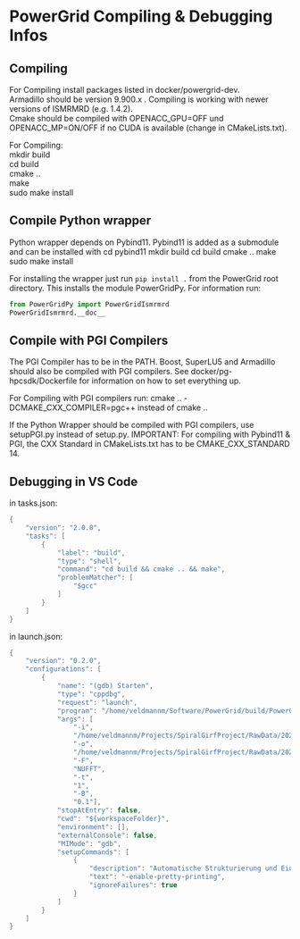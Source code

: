 # PowerGrid Compiling & Debugging Infos

## Compiling

For Compiling install packages listed in docker/powergrid-dev.  
Armadillo should be version 9.900.x .
Compiling is working with newer versions of ISMRMRD (e.g. 1.4.2).  
Cmake should be compiled with OPENACC_GPU=OFF und OPENACC_MP=ON/OFF if no CUDA is available (change in CMakeLists.txt).  

For Compiling:  
mkdir build  
cd build  
cmake ..  
make  
sudo make install  

## Compile Python wrapper

Python wrapper depends on Pybind11. Pybind11 is added as a submodule and can be installed with
cd pybind11
mkdir build
cd build
cmake ..
make
sudo make install

For installing the wrapper just run `pip install .` from the PowerGrid root directory. This installs the module PowerGridPy.
For information run:

```python
from PowerGridPy import PowerGridIsmrmrd
PowerGridIsmrmrd.__doc__
```

## Compile with PGI Compilers

The PGI Compiler has to be in the PATH. Boost, SuperLU5 and Armadillo should also be compiled with PGI compilers.
See docker/pg-hpcsdk/Dockerfile for information on how to set everything up.

For Compiling with PGI compilers run:
cmake .. -DCMAKE_CXX_COMPILER=pgc++ instead of cmake ..

If the Python Wrapper should be compiled with PGI compilers, use setupPGI.py instead of setup.py.
IMPORTANT: For compiling with Pybind11 & PGI, the CXX Standard in CMakeLists.txt has to be CMAKE_CXX_STANDARD 14.

## Debugging in VS Code

in tasks.json:

```cpp
{
    "version": "2.0.0",
    "tasks": [
        {
            "label": "build",
            "type": "shell",
            "command": "cd build && cmake .. && make",
            "problemMatcher": [
                "$gcc"
            ]
        }
    ]
}
```

in launch.json:

```cpp
{
    "version": "0.2.0",
    "configurations": [
        {
            "name": "(gdb) Starten",
            "type": "cppdbg",
            "request": "launch",
            "program": "/home/veldmannm/Software/PowerGrid/build/PowerGridIsmrmrd",
            "args": [
                "-i",
                "/home/veldmannm/Projects/SpiralGirfProject/RawData/20201210/in_vivo/power_grid_test_MID251.h5",
                "-o",
                "/home/veldmannm/Projects/SpiralGirfProject/RawData/20201210/in_vivo/powergridimages",
                "-F",
                "NUFFT",
                "-t",
                "1",
                "-B",
                "0.1"],
            "stopAtEntry": false,
            "cwd": "${workspaceFolder}",
            "environment": [],
            "externalConsole": false,
            "MIMode": "gdb",
            "setupCommands": [
                {
                    "description": "Automatische Strukturierung und Einrückung für \"gdb\" aktivieren",
                    "text": "-enable-pretty-printing",
                    "ignoreFailures": true
                }
            ]
        }
    ]
}
```
